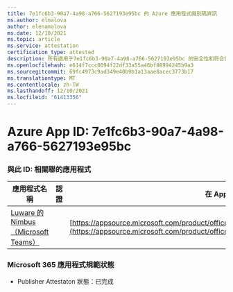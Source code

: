 ```yaml
---
title: 7e1fc6b3-90a7-4a98-a766-5627193e95bc 的 Azure 應用程式識別碼資訊
ms.author: elmalova
author: elenamalova
ms.date: 12/10/2021
ms.topic: article
ms.service: attestation
certification_type: attested
description: 所有適用于7e1fc6b3-90a7-4a98-a766-5627193e95bc 的安全性和符合性資訊資訊。
ms.openlocfilehash: e614f7ccc0094f22df33a55a46bf88994245b9a3
ms.sourcegitcommit: 69fc4973c9ad349e40b9b1a13aae8acec3773b17
ms.translationtype: MT
ms.contentlocale: zh-TW
ms.lasthandoff: 12/10/2021
ms.locfileid: "61413356"
---
```

# <a name="azure-app-id-7e1fc6b3-90a7-4a98-a766-5627193e95bc"></a>Azure App ID: 7e1fc6b3-90a7-4a98-a766-5627193e95bc


### <a name="apps-associated-with-this-id"></a>與此 ID: 相關聯的應用程式
| **應用程式名稱** | **認證** | **在 AppSource 中查看** |
|--------------|---------------|-----------------------|
| [Luware 的 Nimbus （Microsoft Teams）](https://docs.microsoft.com/microsoft-365-app-certification/forward/luwareagzurich.advanced_routing_azure_marketplace) |  | [https://appsource.microsoft.com/product/office/luwareagzurich.advanced_routing_azure_marketplace](https://appsource.microsoft.com/product/office/luwareagzurich.advanced_routing_azure_marketplace) |

### <a name="microsoft-365-app-compliance-status"></a>Microsoft 365 應用程式規範狀態
- Publisher Attestaton 狀態：已完成
